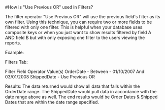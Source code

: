#How is "Use Previous OR" used in Filters?

The filter operator "Use Previous OR" will use the previous field's filter as its own filter. Using this technique, you can require two or more fields to be filtered with only one filter. This is helpful when your database uses composite keys or when you just want to show results filtered by field A AND field B but with only exposing one filter to the users viewing the reports.

Example:

Filters Tab:

Filter Field                  Operator                        Value(s)
OrderDate          -       Between                -      01/10/2007 And 03/01/2008
ShippedDate      -       Use Previous OR 

Results:
The data returned would show all data that falls within the OrderDate range.  The ShippedDate would pull data in accordance with the date range above as well.  The end results would be Order Dates & Shipped Dates that are within the date range specified.